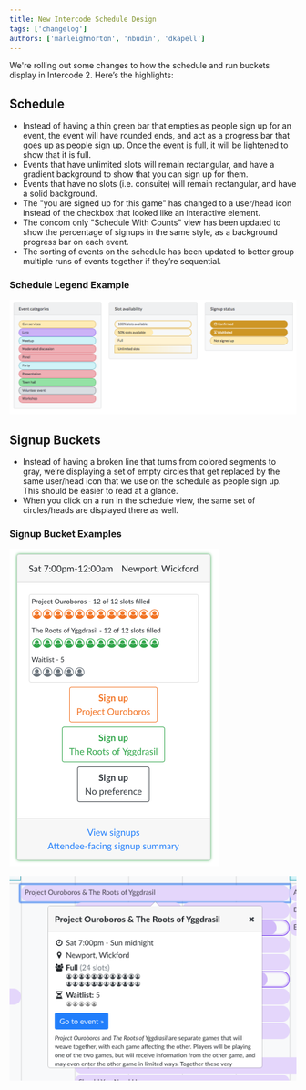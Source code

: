 ```yaml
---
title: New Intercode Schedule Design
tags: ['changelog']
authors: ['marleighnorton', 'nbudin', 'dkapell']
---
```


We're rolling out some changes to how the schedule and run buckets display in Intercode 2. Here’s the highlights:

<!--truncate-->

## Schedule

- Instead of having a thin green bar that empties as people sign up for an event, the event will have rounded ends, and act as a progress bar that goes up as people sign up. Once the event is full, it will be lightened to show that it is full.
- Events that have unlimited slots will remain rectangular, and have a gradient background to show that you can sign up for them.
- Events that have no slots (i.e. consuite) will remain rectangular, and have a solid background.
- The "you are signed up for this game" has changed to a user/head icon instead of the checkbox that looked like an interactive element.
- The concom only "Schedule With Counts" view has been updated to show the percentage of signups in the same style, as a background progress bar on each event.
- The sorting of events on the schedule has been updated to better group multiple runs of events together if they’re sequential.

### Schedule Legend Example

![The new schedule legend view, showing examples of types of event](news_20191003_legend.png)

## Signup Buckets

- Instead of having a broken line that turns from colored segments to gray, we’re displaying a set of empty circles that get replaced by the same user/head icon that we use on the schedule as people sign up. This should be easier to read at a glance.
- When you click on a run in the schedule view, the same set of circles/heads are displayed there as well.

### Signup Bucket Examples

![The view of an event run from its event page, showing the lines of empty circles for open slots](news_20191003_run.png)

![The view of an event run from the schedule grid, showing the reorganized popup view with lines of empty circles](news_20191003_popup.png)

